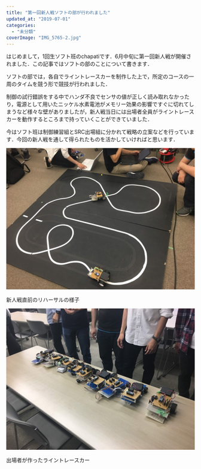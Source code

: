 ```yaml
---
title: "第一回新人戦ソフトの部が行われました"
updated_at: "2019-07-01"
categories: 
  - "未分類"
coverImage: "IMG_5765-2.jpg"
---
```


はじめまして，1回生ソフト班のchapatiです．6月中旬に第一回新人戦が開催されました．この記事ではソフトの部のことについて書きます．

ソフトの部では，各自でライントレースカーを制作した上で，所定のコースの一周のタイムを競う形で競技が行われました．

制御の試行錯誤をする中でハンダ不良でセンサの値が正しく読み取れなかったり，電源として用いたニッケル水素電池がメモリー効果の影響ですぐに切れてしまうなど様々な壁がありましたが，新人戦当日には出場者全員がライントレースカーを動作するところまで持っていくことができていました．

今はソフト班は制御練習組とSRC出場組に分かれて戦略の立案などを行っています．今回の新人戦を通して得られたものを活かしていければと思います．

![](images/IMG_5765-2.jpg)

新人戦直前のリハーサルの様子

![](images/IMG_5773.jpg)

出場者が作ったライントレースカー

